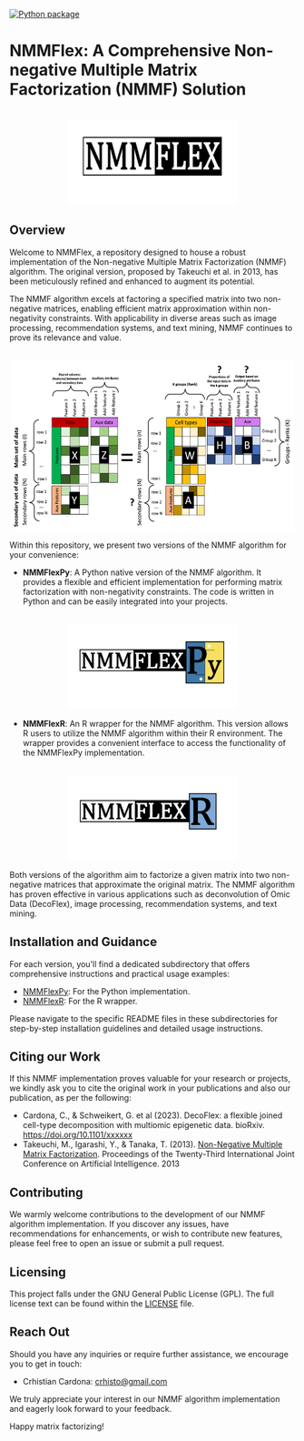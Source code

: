 [![Python package](https://github.com/crhisto/NMMFlex/actions/workflows/python-app.yml/badge.svg)](https://github.com/crhisto/NMMFlex/actions/workflows/python-app.yml)

# NMMFlex: A Comprehensive Non-negative Multiple Matrix Factorization (NMMF) Solution

<!-- Diagram with NMMFlex -->
<br />
<div align="center">
    <img src="images/NMMFlex.png" alt="Logo" width="300" height="150">
</div>

## Overview
Welcome to NMMFlex, a repository designed to house a robust implementation of the Non-negative Multiple Matrix Factorization (NMMF) algorithm. The original version, proposed by Takeuchi et al. in 2013, has been meticulously refined and enhanced to augment its potential.

The NMMF algorithm excels at factoring a specified matrix into two non-negative matrices, enabling efficient matrix approximation within non-negativity constraints. With applicability in diverse areas such as image processing, recommendation systems, and text mining, NMMF continues to prove its relevance and value.

<!-- Diagram with NMMFlex generic configuration -->
<br />
<div align="center">
    <img src="images/NMMFlex_matrix.jpg" alt="Logo" width="500" height="300">
</div>

Within this repository, we present two versions of the NMMF algorithm for your convenience:
- **NMMFlexPy**: A Python native version of the NMMF algorithm. It provides a flexible and efficient implementation for performing matrix factorization with non-negativity constraints. The code is written in Python and can be easily integrated into your projects.

<!-- Diagram with NMMFlexPy -->
<br />
<div align="center">
    <img src="images/NMMFlexPy.png" alt="Logo" width="300" height="150">
</div>

- **NMMFlexR**: An R wrapper for the NMMF algorithm. This version allows R users to utilize the NMMF algorithm within their R environment. The wrapper provides a convenient interface to access the functionality of the NMMFlexPy implementation.

<!-- Diagram with NMMFlexR -->
<br />
<div align="center">
    <img src="images/NMMFlexR.png" alt="Logo" width="300" height="150">
</div>

Both versions of the algorithm aim to factorize a given matrix into two non-negative matrices that approximate the original matrix. The NMMF algorithm has proven effective in various applications such as deconvolution of Omic Data (DecoFlex), image processing, recommendation systems, and text mining.

## Installation and Guidance
For each version, you'll find a dedicated subdirectory that offers comprehensive instructions and practical usage examples:
- [NMMFlexPy](./NMMFlexPy/src/README.md): For the Python implementation.
- [NMMFlexR](./NMMFlexR/): For the R wrapper.

Please navigate to the specific README files in these subdirectories for step-by-step installation guidelines and detailed usage instructions.

## Citing our Work
If this NMMF implementation proves valuable for your research or projects, we kindly ask you to cite the original work in your publications and also our publication, as per the following:
- Cardona, C., & Schweikert, G. et al (2023). DecoFlex: a flexible joined cell-type decomposition with multiomic epigenetic data. bioRxiv. https://doi.org/10.1101/xxxxxx
- Takeuchi, M., Igarashi, Y., & Tanaka, T. (2013). [Non-Negative Multiple Matrix Factorization](https://www.ijcai.org/Proceedings/13/Papers/254.pdf). Proceedings of the Twenty-Third International Joint Conference on Artificial Intelligence. 2013

## Contributing
We warmly welcome contributions to the development of our NMMF algorithm implementation. If you discover any issues, have recommendations for enhancements, or wish to contribute new features, please feel free to open an issue or submit a pull request.

## Licensing
This project falls under the GNU General Public License (GPL). The full license text can be found within the [LICENSE](./LICENSE) file.

## Reach Out
Should you have any inquiries or require further assistance, we encourage you to get in touch:
- Crhistian Cardona: [crhisto@gmail.com](mailto:crhisto@gmail.com)

We truly appreciate your interest in our NMMF algorithm implementation and eagerly look forward to your feedback.

Happy matrix factorizing!
